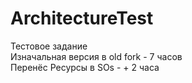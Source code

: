 # ArchitectureTest
 Тестовое задание  
 Изначальная версия в old fork  - 7 часов  
 Перенёс Ресурсы в SOs - + 2 чаcа
